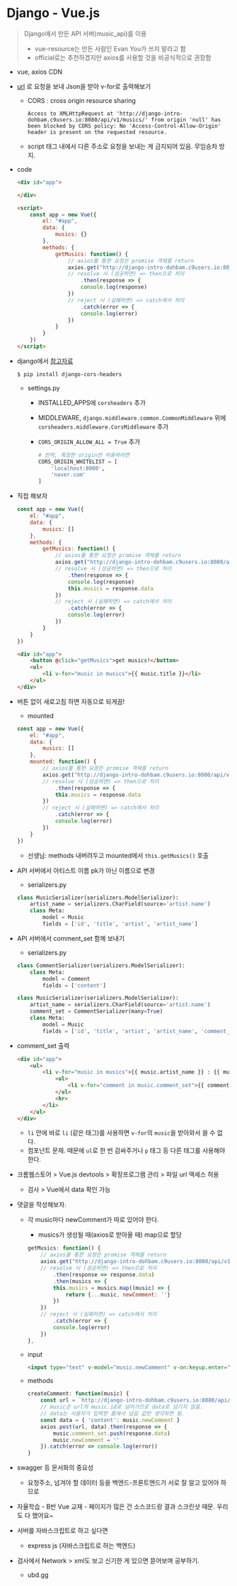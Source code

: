 # Django - Vue.js

> Django에서 만든 API 서버(music_api)를 이용
>
> * vue-resource는 만든 사람인 Evan You가 쓰지 말라고 함
> * official로는 추천하겠지만 axios를 사용할 것을 비공식적으로 권장함

* vue, axios CDN

* [url](<http://django-intro-dohbam.c9users.io:8080/api/v1/musics/>) 로 요청을 보내 Json을 받아 v-for로 출력해보기

  * CORS : cross origin resource sharing

    ```text
    Access to XMLHttpRequest at 'http://django-intro-dohbam.c9users.io:8080/api/v1/musics/' from origin 'null' has been blocked by CORS policy: No 'Access-Control-Allow-Origin' header is present on the requested resource.
    ```

  * script 태그 내에서 다른 주소로 요청을 보내는 게 금지되어 있음. 무임승차 방지.

* code

  ```html
  <div id="app">
  
  </div>
  
  <script>
      const app = new Vue({
          el: "#app",
          data: {
              musics: {}
          },
          methods: {
              getMusics: function() {
                  // axios를 통한 요청은 promise 객체를 return
                  axios.get("http://django-intro-dohbam.c9users.io:8080/api/v1/musics/")
                  // resolve 시 (성공하면) => then으로 처리
                      .then(response => {
                      console.log(response)
                  })
                  // reject 시 (실패하면) => catch에서 처리
                      .catch(error => {
                      console.log(error)
                  })
              }
          }
      })
  </script>
  ```

* django에서 [참고자료](<https://github.com/ottoyiu/django-cors-headers>)

  ```bash
  $ pip install django-cors-headers
  ```

  * settings.py

    * INSTALLED_APPS에 `corsheaders` 추가

    * MIDDLEWARE,  `django.middleware.common.CommonMiddleware` 위에 `corsheaders.middleware.CorsMiddleware` 추가

    * `CORS_ORIGIN_ALLOW_ALL = True` 추가

      ```python
      # 만약, 특정한 origin만 허용하려면
      CORS_ORIGIN_WHITELIST = [
          'localhost:8000',
          'naver.com'
      ]
      ```

* 직접 해보자

  ```javascript
  const app = new Vue({
      el: "#app",
      data: {
          musics: []
      },
      methods: {
          getMusics: function() {
              // axios를 통한 요청은 promise 객체를 return
              axios.get("http://django-intro-dohbam.c9users.io:8080/api/v1/musics/")
              // resolve 시 (성공하면) => then으로 처리
                  .then(response => {
                  console.log(response)
                  this.musics = response.data
              })
              // reject 시 (실패하면) => catch에서 처리
                  .catch(error => {
                  console.log(error)
              })
          }
      }
  })
  ```

  ```html
  <div id="app">
      <button @click="getMusics">get musics!</button>
      <ul>
          <li v-for="music in musics">{{ music.title }}</li>
      </ul>
  </div>
  ```

* 버튼 없이 새로고침 하면 자동으로 되게끔!

  * mounted

  ```javascript
  const app = new Vue({
      el: "#app",
      data: {
          musics: []
      },
      mounted: function() {
          // axios를 통한 요청은 promise 객체를 return
          axios.get("http://django-intro-dohbam.c9users.io:8080/api/v1/musics/")
          // resolve 시 (성공하면) => then으로 처리
              .then(response => {
              this.musics = response.data
          })
          // reject 시 (실패하면) => catch에서 처리
              .catch(error => {
              console.log(error)
          })
      }
  })
  ```

  * 선생님: methods 내버려두고 mounted에서 `this.getMusics()` 호출

* API 서버에서 아티스트 이름 pk가 아닌 이름으로 변경

  * serializers.py

  ```python
  class MusicSerializer(serializers.ModelSerializer):
      artist_name = serializers.CharField(source='artist.name')
      class Meta:
          model = Music
          fields = ['id', 'title', 'artist', 'artist_name']
  ```

* API 서버에서 comment_set 함께 보내기

  * serializers.py

  ```python
  class CommentSerializer(serializers.ModelSerializer):
      class Meta:
          model = Comment
          fields = ['content']
  
  class MusicSerializer(serializers.ModelSerializer):
      artist_name = serializers.CharField(source='artist.name')
      comment_set = CommentSerializer(many=True)
      class Meta:
          model = Music
          fields = ['id', 'title', 'artist', 'artist_name', 'comment_set']
  ```

* comment_set 출력

  ```html
  <div id="app">
      <ul>
          <li v-for="music in musics">{{ music.artist_name }} : {{ music.title }}
              <ul>
                  <li v-for="comment in music.comment_set">{{ comment.content }}</li>
              </ul>
              <hr>
          </li>            
      </ul>
  </div>
  ```

  * `li` 안에 바로 `li` (같은 태그)를 사용하면 `v-for`의 `music`을 받아와서 쓸 수 없다. 
  * 컴포넌트 문제. 때문에 `ul`로 한 번 감싸주거나 `p` 태그 등 다른 태그를 사용해야 한다. 

* 크롬웹스토어 > Vue.js devtools > 확장프로그램 관리 > 파일 url 액세스 허용

  * 검사 > Vue에서 data 확인 가능

* 댓글을 작성해보자.

  * 각 music마다 newComment가 따로 있어야 한다.

    * musics가 생성될 때(axios로 받아올 때) map으로 할당

    ```javascript
    getMusics: function() {
        // axios를 통한 요청은 promise 객체를 return
        axios.get("http://django-intro-dohbam.c9users.io:8080/api/v1/musics/")
        // resolve 시 (성공하면) => then으로 처리
            .then(response => response.data)
            .then(musics => {
            this.musics = musics.map((music) => {
                return {...music, newComment: ''}
            })
        })
        // reject 시 (실패하면) => catch에서 처리
            .catch(error => {
            console.log(error)
        })
    },
    ```

  * input

    ```html
    <input type="text" v-model="music.newComment" v-on:keyup.enter="createComment(music)">
    ```

  * methods

    ```javascript
    createComment: function(music) {
        const url = `http://django-intro-dohbam.c9users.io:8080/api/v1/musics/${music.id}/comments/`
        // music은 url의 music.id로 넘어가므로 data로 넘기지 않음.
        // data는 사용자가 입력한 폼에서 넘길 값만 생각하면 됨.
        const data = { 'content': music.newComment }
        axios.post(url, data).then(response => {
            music.comment_set.push(response.data)
            music.newComment = ''
        }).catch(error => console.log(error))
    }
    ```

* swagger 등 문서화의 중요성

  * 요청주소, 넘겨야 할 데이터 등을 백엔드-프론트엔드가 서로 잘 알고 있어야 하므로

* 자율학습 - B반 Vue 교재 - 페이지가 많은 건 소스코드랑 결과 스크린샷 때문. 우리도 다 했어요~

* 서버를 자바스크립트로 하고 싶다면

  * express js (자바스크립트로 하는 백엔드)

* 검사에서 Network > xml도 보고 신기한 게 있으면 뜯어보며 공부하기. 

  * ubd.gg